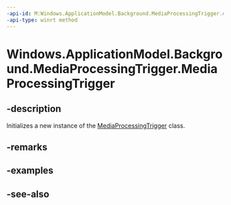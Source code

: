 ```yaml
---
-api-id: M:Windows.ApplicationModel.Background.MediaProcessingTrigger.#ctor
-api-type: winrt method
---
```


<!-- Method syntax
public MediaProcessingTrigger()
-->

# Windows.ApplicationModel.Background.MediaProcessingTrigger.MediaProcessingTrigger

## -description
Initializes a new instance of the [MediaProcessingTrigger](mediaprocessingtrigger.md) class.

## -remarks

## -examples

## -see-also
